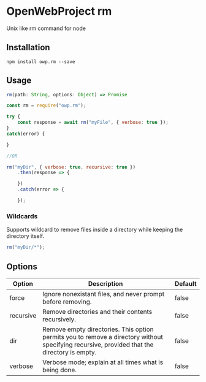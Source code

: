 # OpenWebProject rm
Unix like rm command for node

## Installation
```
npm install owp.rm --save
```

## Usage
```javascript
rm(path: String, options: Object) => Promise
```

```javascript
const rm = require("owp.rm");

try {
    const response = await rm("myFile", { verbose: true });
}
catch(error) {

}

//OR

rm("myDir", { verbose: true, recursive: true })
    .then(response => {

    })
    .catch(error => {

    });
```

### Wildcards
Supports wildcard to remove files inside a directory while keeping the directory itself.
```javascript
rm("myDir/*");
```

## Options

Option | Description | Default
-- | -- | --
force | Ignore nonexistant files, and never prompt before removing. | false
recursive | Remove directories and their contents recursively. | false
dir | Remove empty directories. This option permits you to remove a directory without specifying recursive, provided  that the directory is empty. | false
verbose | Verbose mode; explain at all times what is being done. | false
